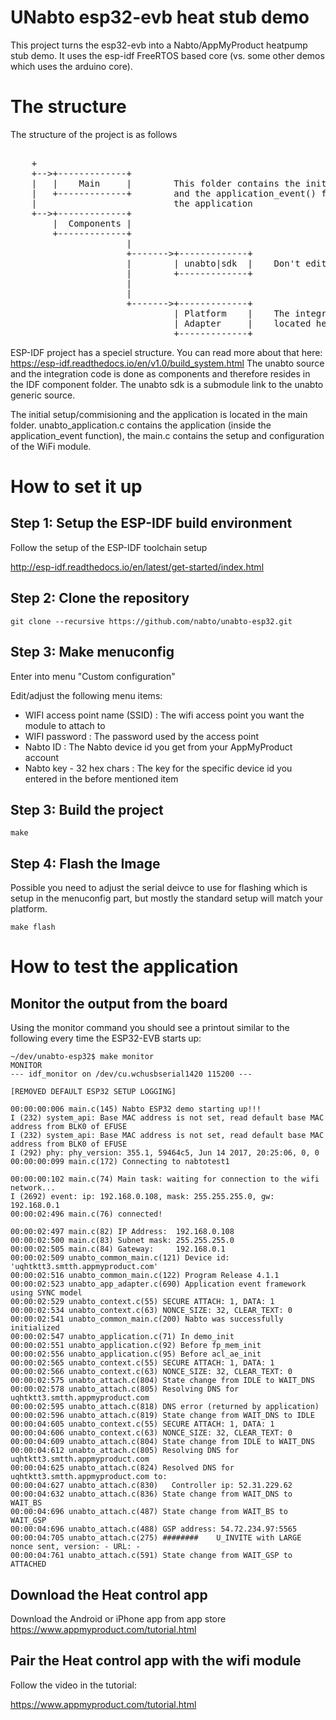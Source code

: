 # UNabto esp32-evb heat stub demo

This project turns the esp32-evb into a Nabto/AppMyProduct heatpump stub demo. It uses the esp-idf FreeRTOS based core (vs. some other demos which uses the arduino core).

# The structure

The structure of the project is as follows
<pre>

    +
    +-->+-------------+
    |   |    Main     |        This folder contains the initial setup
    |   +-------------+        and the application_event() function defining
    |                          the application
    +-->+-------------+
        |  Components |
        +-------------+
                      |
                      +------->+-------------+
                      |        | unabto|sdk  |    Don't edit here
                      |        +-------------+
                      |
                      |
                      +------->+-------------+
                               | Platform    |    The integration is
                               | Adapter     |    located here
                               +-------------+
</pre>


ESP-IDF project has a speciel structure. You can read more about that here:
https://esp-idf.readthedocs.io/en/v1.0/build_system.html
The unabto source and the integration code is done as components and therefore resides in the IDF component folder.
The unabto sdk is a submodule link to the unabto generic source.

The initial setup/commisioning and the application is located in the main folder.
unabto_application.c contains the application (inside the application_event function), the main.c contains the setup and configuration of the WiFi module.


# How to set it up

## Step 1: Setup the ESP-IDF build environment

Follow the setup of the ESP-IDF toolchain setup

http://esp-idf.readthedocs.io/en/latest/get-started/index.html

## Step 2: Clone the repository


```
git clone --recursive https://github.com/nabto/unabto-esp32.git
```

## Step 3: Make menuconfig

Enter into menu "Custom configuration"

Edit/adjust the following menu items:


* WIFI access point name (SSID) : The wifi access point you want the module to attach to
* WIFI password : The password used by the access point
* Nabto ID : The Nabto device id you get from your AppMyProduct account
* Nabto key - 32 hex chars : The key for the specific device id you entered in the before mentioned item


## Step 3: Build the project

```
make
```

## Step 4: Flash the Image

Possible you need to adjust the serial deivce to use for flashing which is setup in the menuconfig part, but mostly the standard setup will match your platform.

```
make flash
```


# How to test the application



## Monitor the output from the board

Using the monitor command you should see a printout similar to the following every time the ESP32-EVB starts up:


```
~/dev/unabto-esp32$ make monitor
MONITOR
--- idf_monitor on /dev/cu.wchusbserial1420 115200 ---

[REMOVED DEFAULT ESP32 SETUP LOGGING]

00:00:00:006 main.c(145) Nabto ESP32 demo starting up!!!
I (232) system_api: Base MAC address is not set, read default base MAC address from BLK0 of EFUSE
I (232) system_api: Base MAC address is not set, read default base MAC address from BLK0 of EFUSE
I (292) phy: phy_version: 355.1, 59464c5, Jun 14 2017, 20:25:06, 0, 0
00:00:00:099 main.c(172) Connecting to nabtotest1

00:00:00:102 main.c(74) Main task: waiting for connection to the wifi network...
I (2692) event: ip: 192.168.0.108, mask: 255.255.255.0, gw: 192.168.0.1
00:00:02:496 main.c(76) connected!

00:00:02:497 main.c(82) IP Address:  192.168.0.108
00:00:02:500 main.c(83) Subnet mask: 255.255.255.0
00:00:02:505 main.c(84) Gateway:     192.168.0.1
00:00:02:509 unabto_common_main.c(121) Device id: 'uqhtktt3.smtth.appmyproduct.com'
00:00:02:516 unabto_common_main.c(122) Program Release 4.1.1
00:00:02:523 unabto_app_adapter.c(690) Application event framework using SYNC model
00:00:02:529 unabto_context.c(55) SECURE ATTACH: 1, DATA: 1
00:00:02:534 unabto_context.c(63) NONCE_SIZE: 32, CLEAR_TEXT: 0
00:00:02:541 unabto_common_main.c(200) Nabto was successfully initialized
00:00:02:547 unabto_application.c(71) In demo_init
00:00:02:551 unabto_application.c(92) Before fp_mem_init
00:00:02:556 unabto_application.c(95) Before acl_ae_init
00:00:02:565 unabto_context.c(55) SECURE ATTACH: 1, DATA: 1
00:00:02:566 unabto_context.c(63) NONCE_SIZE: 32, CLEAR_TEXT: 0
00:00:02:575 unabto_attach.c(804) State change from IDLE to WAIT_DNS
00:00:02:578 unabto_attach.c(805) Resolving DNS for uqhtktt3.smtth.appmyproduct.com
00:00:02:595 unabto_attach.c(818) DNS error (returned by application)
00:00:02:596 unabto_attach.c(819) State change from WAIT_DNS to IDLE
00:00:04:605 unabto_context.c(55) SECURE ATTACH: 1, DATA: 1
00:00:04:606 unabto_context.c(63) NONCE_SIZE: 32, CLEAR_TEXT: 0
00:00:04:609 unabto_attach.c(804) State change from IDLE to WAIT_DNS
00:00:04:612 unabto_attach.c(805) Resolving DNS for uqhtktt3.smtth.appmyproduct.com
00:00:04:625 unabto_attach.c(824) Resolved DNS for uqhtktt3.smtth.appmyproduct.com to:
00:00:04:627 unabto_attach.c(830)   Controller ip: 52.31.229.62
00:00:04:632 unabto_attach.c(836) State change from WAIT_DNS to WAIT_BS
00:00:04:696 unabto_attach.c(487) State change from WAIT_BS to WAIT_GSP
00:00:04:696 unabto_attach.c(488) GSP address: 54.72.234.97:5565
00:00:04:705 unabto_attach.c(275) ########    U_INVITE with LARGE nonce sent, version: - URL: -
00:00:04:761 unabto_attach.c(591) State change from WAIT_GSP to ATTACHED
```

## Download the Heat control app

Download the Android or iPhone app from app store
https://www.appmyproduct.com/tutorial.html


## Pair the Heat control app with the wifi module

Follow the video in the tutorial:

https://www.appmyproduct.com/tutorial.html

